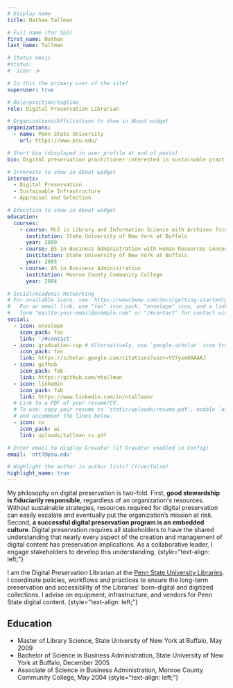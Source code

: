 ```yaml
---
# Display name
title: Nathan Tallman

# Full name (for SEO)
first_name: Nathan
last_name: Tallman

# Status emoji
#status:
#  icon: ☕️

# Is this the primary user of the site?
superuser: true

# Role/position/tagline
role: Digital Preservation Librarian

# Organizations/Affiliations to show in About widget
organizations:
  - name: Penn State University
    url: https://www.psu.edu/

# Short bio (displayed in user profile at end of posts)
bio: Digital preservation practitioner interested in sustainable practices.

# Interests to show in About widget
interests:
  - Digital Preservation
  - Sustainable Infrastructure
  - Appraisal and Selection

# Education to show in About widget
education:
  courses:
    - course: MLS in Library and Information Science with Archives focus
      institution: State University of New York at Buffalo
      year: 2009
    - course: BS in Business Administration with Human Resources Concentration
      institution: State University of New York at Buffalo
      year: 2005
    - course: AS in Business Administration
      institution: Monroe County Community College
      year: 2004

# Social/Academic Networking
# For available icons, see: https://wowchemy.com/docs/getting-started/page-builder/#icons
#   For an email link, use "fas" icon pack, "envelope" icon, and a link in the
#   form "mailto:your-email@example.com" or "/#contact" for contact widget.
social:
  - icon: envelope
    icon_pack: fas
    link: '/#contact'
  - icon: graduation-cap # Alternatively, use `google-scholar` icon from `ai` icon pack
    icon_pack: fas
    link: https://scholar.google.com/citations?user=tV7yxm0AAAAJ
  - icon: github
    icon_pack: fab
    link: https://github.com/ntallman
  - icon: linkedin
    icon_pack: fab
    link: https://www.linkedin.com/in/ntallman/
  # Link to a PDF of your resume/CV.
  # To use: copy your resume to `static/uploads/resume.pdf`, enable `ai` icons in `params.yaml`,
  # and uncomment the lines below.
  - icon: cv
    icon_pack: ai
    link: uploads/tallman_cv.pdf

# Enter email to display Gravatar (if Gravatar enabled in Config)
email: 'ntt7@psu.edu'

# Highlight the author in author lists? (true/false)
highlight_name: true
---
```

My philosophy on digital preservation is two-fold. First, **good stewardship is fiduciarily responsible**, regardless of an organization's resources. Without sustainable strategies, resources required for digital preservation can easily escalate and eventually put the organization’s mission at risk. Second, **a successful digital preservation program is an embedded culture**. Digital preservation requires all stakeholders to have the shared understanding that nearly every aspect of the creation and management of digital content has preservation implications. As a collaborative leader, I engage stakeholders to develop this understanding.
{style="text-align: left;"}

I am the Digital Preservation Librarian at the [Penn State University Libraries](https://libraries.psu.edu). I coordinate policies, workflows and practices to ensure the long-term preservation and accessibility of the Libraries' born-digital and digitized collections. I advise on equipment, infrastructure, and vendors for Penn State digital content.
{style="text-align: left;"}

## Education
  * Master of Library Science, State University of New York at Buffalo, May 2009
  * Bachelor of Science in Business Administration, State University of New York at Buffalo, December 2005
  * Associate of Science in Business Administration, Monroe County Community College, May 2004
{style="text-align: left;"}